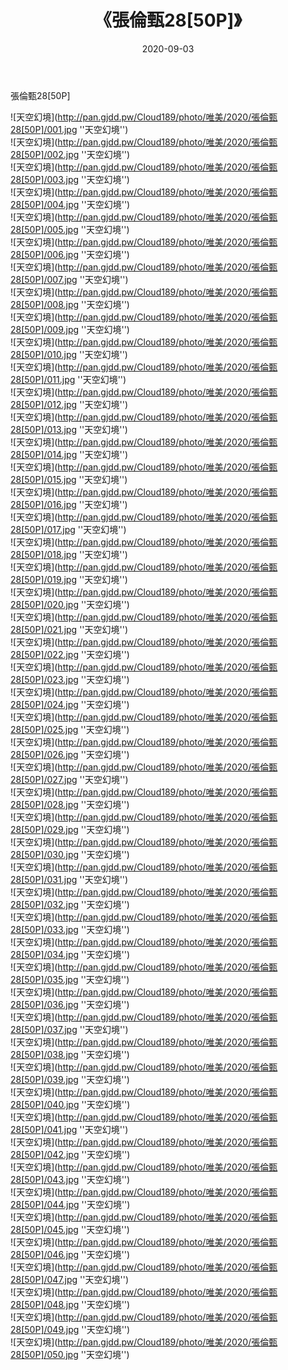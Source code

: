 ﻿---
layout: post
title:  《張倫甄28[50P]》
date:   2020-09-03
img: http://pan.gjdd.pw/Cloud189/photo/唯美/2020/張倫甄28[50P]/000.jpg
categories: [美女, 清纯, 唯美]
---

張倫甄28[50P]



![天空幻境](http://pan.gjdd.pw/Cloud189/photo/唯美/2020/張倫甄28[50P]/001.jpg ''天空幻境'') <br>
![天空幻境](http://pan.gjdd.pw/Cloud189/photo/唯美/2020/張倫甄28[50P]/002.jpg ''天空幻境'') <br>
![天空幻境](http://pan.gjdd.pw/Cloud189/photo/唯美/2020/張倫甄28[50P]/003.jpg ''天空幻境'') <br>
![天空幻境](http://pan.gjdd.pw/Cloud189/photo/唯美/2020/張倫甄28[50P]/004.jpg ''天空幻境'') <br>
![天空幻境](http://pan.gjdd.pw/Cloud189/photo/唯美/2020/張倫甄28[50P]/005.jpg ''天空幻境'') <br>
![天空幻境](http://pan.gjdd.pw/Cloud189/photo/唯美/2020/張倫甄28[50P]/006.jpg ''天空幻境'') <br>
![天空幻境](http://pan.gjdd.pw/Cloud189/photo/唯美/2020/張倫甄28[50P]/007.jpg ''天空幻境'') <br>
![天空幻境](http://pan.gjdd.pw/Cloud189/photo/唯美/2020/張倫甄28[50P]/008.jpg ''天空幻境'') <br>
![天空幻境](http://pan.gjdd.pw/Cloud189/photo/唯美/2020/張倫甄28[50P]/009.jpg ''天空幻境'') <br>
![天空幻境](http://pan.gjdd.pw/Cloud189/photo/唯美/2020/張倫甄28[50P]/010.jpg ''天空幻境'') <br>
![天空幻境](http://pan.gjdd.pw/Cloud189/photo/唯美/2020/張倫甄28[50P]/011.jpg ''天空幻境'') <br>
![天空幻境](http://pan.gjdd.pw/Cloud189/photo/唯美/2020/張倫甄28[50P]/012.jpg ''天空幻境'') <br>
![天空幻境](http://pan.gjdd.pw/Cloud189/photo/唯美/2020/張倫甄28[50P]/013.jpg ''天空幻境'') <br>
![天空幻境](http://pan.gjdd.pw/Cloud189/photo/唯美/2020/張倫甄28[50P]/014.jpg ''天空幻境'') <br>
![天空幻境](http://pan.gjdd.pw/Cloud189/photo/唯美/2020/張倫甄28[50P]/015.jpg ''天空幻境'') <br>
![天空幻境](http://pan.gjdd.pw/Cloud189/photo/唯美/2020/張倫甄28[50P]/016.jpg ''天空幻境'') <br>
![天空幻境](http://pan.gjdd.pw/Cloud189/photo/唯美/2020/張倫甄28[50P]/017.jpg ''天空幻境'') <br>
![天空幻境](http://pan.gjdd.pw/Cloud189/photo/唯美/2020/張倫甄28[50P]/018.jpg ''天空幻境'') <br>
![天空幻境](http://pan.gjdd.pw/Cloud189/photo/唯美/2020/張倫甄28[50P]/019.jpg ''天空幻境'') <br>
![天空幻境](http://pan.gjdd.pw/Cloud189/photo/唯美/2020/張倫甄28[50P]/020.jpg ''天空幻境'') <br>
![天空幻境](http://pan.gjdd.pw/Cloud189/photo/唯美/2020/張倫甄28[50P]/021.jpg ''天空幻境'') <br>
![天空幻境](http://pan.gjdd.pw/Cloud189/photo/唯美/2020/張倫甄28[50P]/022.jpg ''天空幻境'') <br>
![天空幻境](http://pan.gjdd.pw/Cloud189/photo/唯美/2020/張倫甄28[50P]/023.jpg ''天空幻境'') <br>
![天空幻境](http://pan.gjdd.pw/Cloud189/photo/唯美/2020/張倫甄28[50P]/024.jpg ''天空幻境'') <br>
![天空幻境](http://pan.gjdd.pw/Cloud189/photo/唯美/2020/張倫甄28[50P]/025.jpg ''天空幻境'') <br>
![天空幻境](http://pan.gjdd.pw/Cloud189/photo/唯美/2020/張倫甄28[50P]/026.jpg ''天空幻境'') <br>
![天空幻境](http://pan.gjdd.pw/Cloud189/photo/唯美/2020/張倫甄28[50P]/027.jpg ''天空幻境'') <br>
![天空幻境](http://pan.gjdd.pw/Cloud189/photo/唯美/2020/張倫甄28[50P]/028.jpg ''天空幻境'') <br>
![天空幻境](http://pan.gjdd.pw/Cloud189/photo/唯美/2020/張倫甄28[50P]/029.jpg ''天空幻境'') <br>
![天空幻境](http://pan.gjdd.pw/Cloud189/photo/唯美/2020/張倫甄28[50P]/030.jpg ''天空幻境'') <br>
![天空幻境](http://pan.gjdd.pw/Cloud189/photo/唯美/2020/張倫甄28[50P]/031.jpg ''天空幻境'') <br>
![天空幻境](http://pan.gjdd.pw/Cloud189/photo/唯美/2020/張倫甄28[50P]/032.jpg ''天空幻境'') <br>
![天空幻境](http://pan.gjdd.pw/Cloud189/photo/唯美/2020/張倫甄28[50P]/033.jpg ''天空幻境'') <br>
![天空幻境](http://pan.gjdd.pw/Cloud189/photo/唯美/2020/張倫甄28[50P]/034.jpg ''天空幻境'') <br>
![天空幻境](http://pan.gjdd.pw/Cloud189/photo/唯美/2020/張倫甄28[50P]/035.jpg ''天空幻境'') <br>
![天空幻境](http://pan.gjdd.pw/Cloud189/photo/唯美/2020/張倫甄28[50P]/036.jpg ''天空幻境'') <br>
![天空幻境](http://pan.gjdd.pw/Cloud189/photo/唯美/2020/張倫甄28[50P]/037.jpg ''天空幻境'') <br>
![天空幻境](http://pan.gjdd.pw/Cloud189/photo/唯美/2020/張倫甄28[50P]/038.jpg ''天空幻境'') <br>
![天空幻境](http://pan.gjdd.pw/Cloud189/photo/唯美/2020/張倫甄28[50P]/039.jpg ''天空幻境'') <br>
![天空幻境](http://pan.gjdd.pw/Cloud189/photo/唯美/2020/張倫甄28[50P]/040.jpg ''天空幻境'') <br>
![天空幻境](http://pan.gjdd.pw/Cloud189/photo/唯美/2020/張倫甄28[50P]/041.jpg ''天空幻境'') <br>
![天空幻境](http://pan.gjdd.pw/Cloud189/photo/唯美/2020/張倫甄28[50P]/042.jpg ''天空幻境'') <br>
![天空幻境](http://pan.gjdd.pw/Cloud189/photo/唯美/2020/張倫甄28[50P]/043.jpg ''天空幻境'') <br>
![天空幻境](http://pan.gjdd.pw/Cloud189/photo/唯美/2020/張倫甄28[50P]/044.jpg ''天空幻境'') <br>
![天空幻境](http://pan.gjdd.pw/Cloud189/photo/唯美/2020/張倫甄28[50P]/045.jpg ''天空幻境'') <br>
![天空幻境](http://pan.gjdd.pw/Cloud189/photo/唯美/2020/張倫甄28[50P]/046.jpg ''天空幻境'') <br>
![天空幻境](http://pan.gjdd.pw/Cloud189/photo/唯美/2020/張倫甄28[50P]/047.jpg ''天空幻境'') <br>
![天空幻境](http://pan.gjdd.pw/Cloud189/photo/唯美/2020/張倫甄28[50P]/048.jpg ''天空幻境'') <br>
![天空幻境](http://pan.gjdd.pw/Cloud189/photo/唯美/2020/張倫甄28[50P]/049.jpg ''天空幻境'') <br>
![天空幻境](http://pan.gjdd.pw/Cloud189/photo/唯美/2020/張倫甄28[50P]/050.jpg ''天空幻境'') <br>